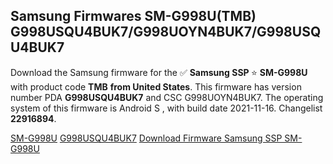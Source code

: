 <h2>Samsung Firmwares SM-G998U(TMB) G998USQU4BUK7/G998UOYN4BUK7/G998USQU4BUK7</h2>
Download the Samsung firmware for the ✅ <strong>Samsung SSP </strong> ⭐ <strong>SM-G998U</strong> with product code <strong>TMB</strong> <strong> from United States</strong>. This firmware has version number PDA <strong>G998USQU4BUK7</strong> and CSC G998UOYN4BUK7. The operating system of this firmware is Android S , with build date 2021-11-16. Changelist <strong>22916894</strong>.


[SM-G998U](https://samfirm.shop/samsung/model/SM-G998U)
[G998USQU4BUK7](https://samfirm.shop/samsung/pda/G998USQU4BUK7)
[Download Firmware Samsung SSP SM-G998U](https://samfirm.shop/samsung/firmware/474533)
